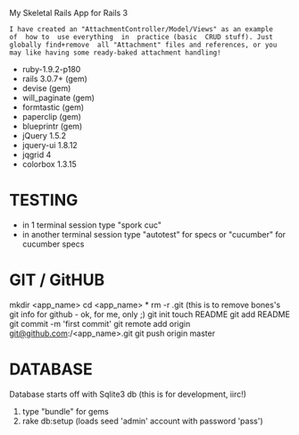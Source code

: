 My Skeletal Rails App for Rails 3

	I have created an "AttachmentController/Model/Views" as an example		
	of  how to  use everything  in  practice (basic  CRUD stuff). Just		
	globally find+remove  all "Attachment" files and references, or you		
	may like having some ready-baked attachment handling!

- ruby-1.9.2-p180
- rails 3.0.7+ (gem)
- devise (gem)
- will_paginate (gem)
- formtastic (gem)
- paperclip (gem)
- blueprintr (gem)
- jQuery 1.5.2
- jquery-ui 1.8.12
- jqgrid 4
- colorbox 1.3.15


TESTING
=======

- in 1 terminal session type "spork cuc"
- in another terminal session type "autotest" for specs or "cucumber" for cucumber specs


GIT / GitHUB
============

  mkdir <app_name>
  cd <app_name>
	*  rm -r .git (this is to remove bones's git info for github - ok, for me, only ;)
  git init
  touch README
  git add README
  git commit -m 'first commit'
  git remote add origin git@github.com:<username>/<app_name>.git
  git push origin master


DATABASE
========

Database starts off with Sqlite3 db   (this is for development, iirc!)

  1. type "bundle" for gems
  2. rake db:setup (loads seed 'admin' account with password 'pass')

